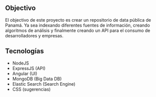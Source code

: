 Objectivo
------------

El objectivo de este proyecto es crear un repositorio de data pública de Panamá. Ya sea indexando diferentes fuentes de información, creando algoritmos de análisis y finalmente creando un API para el consumo de desarrolladores y empresas.

Tecnologías
------------

* NodeJS
* ExpressJS (API)
* Angular (UI)
* MongoDB (Big Data DB)
* Elastic Search (Search Engine)
* CSS (sugerencias)

